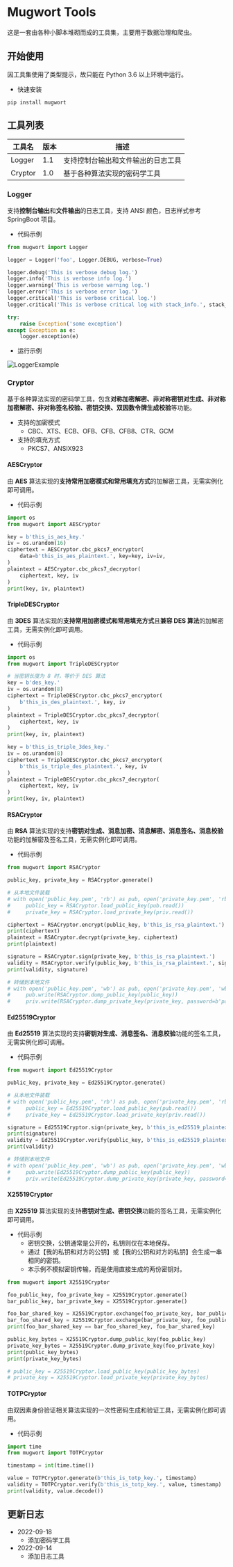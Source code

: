 # Mugwort Tools

这是一套由各种小脚本堆砌而成的工具集，主要用于数据治理和爬虫。

## 开始使用

因工具集使用了类型提示，故只能在 Python 3.6 以上环境中运行。

- 快速安装

```shell
pip install mugwort
```

## 工具列表

| 工具名  | 版本 | 描述                               |
| ------- | ---- | ---------------------------------- |
| Logger  | 1.1  | 支持控制台输出和文件输出的日志工具 |
| Cryptor | 1.0  | 基于各种算法实现的密码学工具       |

### Logger

支持**控制台输出**和**文件输出**的日志工具，支持 ANSI 颜色，日志样式参考 SpringBoot 项目。

- 代码示例

```python
from mugwort import Logger

logger = Logger('foo', Logger.DEBUG, verbose=True)

logger.debug('This is verbose debug log.')
logger.info('This is verbose info log.')
logger.warning('This is verbose warning log.')
logger.error('This is verbose error log.')
logger.critical('This is verbose critical log.')
logger.critical('This is verbose critical log with stack_info.', stack_info=True)

try:
    raise Exception('some exception')
except Exception as e:
    logger.exception(e)
```

- 运行示例

![LoggerExample](https://github.com/YongJie-Xie/MugwortTools/blob/main/docs/images/LoggerExample.png?raw=true)

### Cryptor

基于各种算法实现的密码学工具，包含**对称加密解密、非对称密钥对生成、非对称加密解密、非对称签名校验、密钥交换、双因数令牌生成校验**等功能。

- 支持的加密模式
  - CBC、XTS、ECB、OFB、CFB、CFB8、CTR、GCM
- 支持的填充方式
  - PKCS7、ANSIX923

#### AESCryptor

由 **AES** 算法实现的**支持常用加密模式和常用填充方式**的加解密工具，无需实例化即可调用。

- 代码示例

```python
import os
from mugwort import AESCryptor

key = b'this_is_aes_key.'
iv = os.urandom(16)
ciphertext = AESCryptor.cbc_pkcs7_encryptor(
    data=b'this_is_aes_plaintext.', key=key, iv=iv,
)
plaintext = AESCryptor.cbc_pkcs7_decryptor(
    ciphertext, key, iv
)
print(key, iv, plaintext)
```

#### TripleDESCryptor

由 **3DES** 算法实现的**支持常用加密模式和常用填充方式**且**兼容 DES 算法**的加解密工具，无需实例化即可调用。

- 代码示例

```python
import os
from mugwort import TripleDESCryptor

# 当密钥长度为 8 时，等价于 DES 算法
key = b'des_key.'
iv = os.urandom(8)
ciphertext = TripleDESCryptor.cbc_pkcs7_encryptor(
    b'this_is_des_plaintext.', key, iv
)
plaintext = TripleDESCryptor.cbc_pkcs7_decryptor(
    ciphertext, key, iv
)
print(key, iv, plaintext)

key = b'this_is_triple_3des_key.'
iv = os.urandom(8)
ciphertext = TripleDESCryptor.cbc_pkcs7_encryptor(
    b'this_is_triple_des_plaintext.', key, iv
)
plaintext = TripleDESCryptor.cbc_pkcs7_decryptor(
    ciphertext, key, iv
)
print(key, iv, plaintext)
```

#### RSACryptor

由 **RSA** 算法实现的支持**密钥对生成、消息加密、消息解密、消息签名、消息校验**功能的加解密及签名工具，无需实例化即可调用。

- 代码示例

```python
from mugwort import RSACryptor

public_key, private_key = RSACryptor.generate()

# 从本地文件装载
# with open('public_key.pem', 'rb') as pub, open('private_key.pem', 'rb') as priv:
#     public_key = RSACryptor.load_public_key(pub.read())
#     private_key = RSACryptor.load_private_key(priv.read())

ciphertext = RSACryptor.encrypt(public_key, b'this_is_rsa_plaintext.')
print(ciphertext)
plaintext = RSACryptor.decrypt(private_key, ciphertext)
print(plaintext)

signature = RSACryptor.sign(private_key, b'this_is_rsa_plaintext.')
validity = RSACryptor.verify(public_key, b'this_is_rsa_plaintext.', signature)
print(validity, signature)

# 转储到本地文件
# with open('public_key.pem', 'wb') as pub, open('private_key.pem', 'wb') as priv:
#     pub.write(RSACryptor.dump_public_key(public_key))
#     priv.write(RSACryptor.dump_private_key(private_key, password=b'password'))
```

#### Ed25519Cryptor

由 **Ed25519** 算法实现的支持**密钥对生成、消息签名、消息校验**功能的签名工具，无需实例化即可调用。

- 代码示例

```python
from mugwort import Ed25519Cryptor

public_key, private_key = Ed25519Cryptor.generate()

# 从本地文件装载
# with open('public_key.pem', 'rb') as pub, open('private_key.pem', 'rb') as priv:
#     public_key = Ed25519Cryptor.load_public_key(pub.read())
#     private_key = Ed25519Cryptor.load_private_key(priv.read())

signature = Ed25519Cryptor.sign(private_key, b'this_is_ed25519_plaintext.')
print(signature)
validity = Ed25519Cryptor.verify(public_key, b'this_is_ed25519_plaintext.', signature)
print(validity)

# 转储到本地文件
# with open('public_key.pem', 'wb') as pub, open('private_key.pem', 'wb') as priv:
#     pub.write(Ed25519Cryptor.dump_public_key(public_key))
#     priv.write(Ed25519Cryptor.dump_private_key(private_key, password=b'password'))
```

#### X25519Cryptor

由 **X25519** 算法实现的支持**密钥对生成、密钥交换**功能的签名工具，无需实例化即可调用。

- 代码示例
  - 密钥交换，公钥通常是公开的，私钥则仅在本地保存。
  - 通过【我的私钥和对方的公钥】或【我的公钥和对方的私钥】会生成一串相同的密钥。
  - 本示例不模拟密钥传输，而是使用直接生成的两份密钥对。


```python
from mugwort import X25519Cryptor

foo_public_key, foo_private_key = X25519Cryptor.generate()
bar_public_key, bar_private_key = X25519Cryptor.generate()

foo_bar_shared_key = X25519Cryptor.exchange(foo_private_key, bar_public_key)
bar_foo_shared_key = X25519Cryptor.exchange(bar_private_key, foo_public_key)
print(foo_bar_shared_key == bar_foo_shared_key, foo_bar_shared_key)

public_key_bytes = X25519Cryptor.dump_public_key(foo_public_key)
private_key_bytes = X25519Cryptor.dump_private_key(foo_private_key)
print(public_key_bytes)
print(private_key_bytes)

# public_key = X25519Cryptor.load_public_key(public_key_bytes)
# private_key = X25519Cryptor.load_private_key(private_key_bytes)
```

#### TOTPCryptor

由双因素身份验证相关算法实现的一次性密码生成和验证工具，无需实例化即可调用。

- 代码示例

```python
import time
from mugwort import TOTPCryptor

timestamp = int(time.time())

value = TOTPCryptor.generate(b'this_is_totp_key.', timestamp)
validity = TOTPCryptor.verify(b'this_is_totp_key.', value, timestamp)
print(validity, value.decode())
```

## 更新日志

- 2022-09-18
    - 添加密码学工具
- 2022-09-14
    - 添加日志工具

